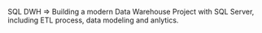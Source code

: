 SQL DWH =>
Building a modern Data Warehouse Project with SQL Server, including ETL process, data modeling and anlytics.
